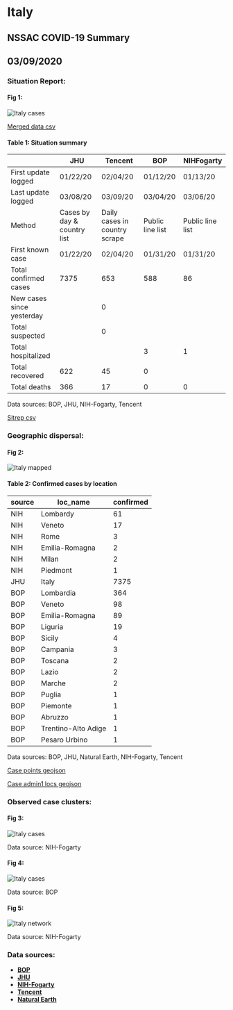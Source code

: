 # Italy
## NSSAC COVID-19 Summary
## 03/09/2020



### Situation Report:
#### Fig 1:
![Italy cases](../merged_histories/Italy_merged_histories.png)

[Merged data csv](https://github.com/SchlittDataSci/SchlittDataSci.github.io/blob/master/data/tables/Italy_merged_daily.csv)

#### Table 1: Situation summary


|                           | JHU                         | Tencent                       | BOP              | NIHFogarty       |
|---------------------------|-----------------------------|-------------------------------|------------------|------------------|
| First update logged       | 01/22/20                    | 02/04/20                      | 01/12/20         | 01/13/20         |
| Last update logged        | 03/08/20                    | 03/09/20                      | 03/04/20         | 03/06/20         |
| Method                    | Cases by day & country list | Daily cases in country scrape | Public line list | Public line list |
| First known case          | 01/22/20                    | 02/04/20                      | 01/31/20         | 01/31/20         |
| Total confirmed cases     | 7375                        | 653                           | 588              | 86               |
| New cases since yesterday |                             | 0                             |                  |                  |
| Total suspected           |                             | 0                             |                  |                  |
| Total hospitalized        |                             |                               | 3                | 1                |
| Total recovered           | 622                         | 45                            | 0                |                  |
| Total deaths              | 366                         | 17                            | 0                | 0                |

Data sources: BOP, JHU, NIH-Fogarty, Tencent


[Sitrep csv](https://github.com/SchlittDataSci/SchlittDataSci.github.io/blob/master/data/tables/Italy_sitrep.csv)

### Geographic dispersal:
#### Fig 2:
![Italy mapped](../case_locs/Italy_case_locs.png)

#### Table 2: Confirmed cases by location


| source   | loc_name            |   confirmed |
|----------|---------------------|-------------|
| NIH      | Lombardy            |          61 |
| NIH      | Veneto              |          17 |
| NIH      | Rome                |           3 |
| NIH      | Emilia-Romagna      |           2 |
| NIH      | Milan               |           2 |
| NIH      | Piedmont            |           1 |
| JHU      | Italy               |        7375 |
| BOP      | Lombardia           |         364 |
| BOP      | Veneto              |          98 |
| BOP      | Emilia-Romagna      |          89 |
| BOP      | Liguria             |          19 |
| BOP      | Sicily              |           4 |
| BOP      | Campania            |           3 |
| BOP      | Toscana             |           2 |
| BOP      | Lazio               |           2 |
| BOP      | Marche              |           2 |
| BOP      | Puglia              |           1 |
| BOP      | Piemonte            |           1 |
| BOP      | Abruzzo             |           1 |
| BOP      | Trentino-Alto Adige |           1 |
| BOP      | Pesaro Urbino       |           1 |

Data sources: BOP, JHU, Natural Earth, NIH-Fogarty, Tencent


[Case points geojson](https://github.com/SchlittDataSci/SchlittDataSci.github.io/blob/master/data/shapes/Italy_case_locs.geojson)

[Case admin1 locs geojson](https://github.com/SchlittDataSci/SchlittDataSci.github.io/blob/master/data/shapes/Italy_admin1_locs.geojson)

### Observed case clusters:
#### Fig 3:
![Italy cases](../cluster_analysis/Italy_imported_cases_NIHFogarty.png)



Data source: NIH-Fogarty


#### Fig 4:
![Italy cases](../cluster_analysis/Italy_imported_cases_BOP.png)



Data source: BOP


#### Fig 5:
![Italy network](../autochthonous_networks/Italy_network.png)



Data source: NIH-Fogarty


### Data sources:
* **[BOP](https://github.com/beoutbreakprepared/nCoV2019)**
* **[JHU](https://github.com/CSSEGISandData/COVID-19)** 
* **[NIH-Fogarty](https://docs.google.com/spreadsheets/d/1jS24DjSPVWa4iuxuD4OAXrE3QeI8c9BC1hSlqr-NMiU/edit#gid=1187587451)** 
* **[Tencent](https://news.qq.com/zt2020/page/feiyan.htm)**
* **[Natural Earth](https://www.naturalearthdata.com/forums/forum/natural-earth-map-data/cultural-vectors/admin-1-states-provinces-and-their-boundaries/)**

<!-- Global site tag (gtag.js) - Google Analytics -->
<script async src="https://www.googletagmanager.com/gtag/js?id=UA-158816269-1"></script>
<script>
  window.dataLayer = window.dataLayer || [];
  function gtag(){dataLayer.push(arguments);}
  gtag('js', new Date());

  gtag('config', 'UA-158816269-1');
</script>